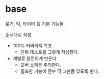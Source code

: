 # base 

로거, 틱, 타이머 등 기본 기능들. 

순서대로 작성. 

- 100% 커버리지 목표 
  - 단위 테스트를 그렇게 작성한다. 
- 개별로 완전하게 만든다 
  - 오버 스펙은 주의한다. 
  - 필요한 기능이 전부 딱 그만큼 있도록 한다. 


